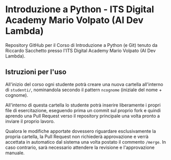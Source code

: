 # Introduzione a Python - ITS Digital Academy Mario Volpato (AI Dev Lambda)

Repository GitHub per il Corso di Introduzione a Python (e Git) tenuto da Riccardo Sacchetto presso l'ITS Digital Academy Mario Volpato (AI Dev Lambda).

## Istruzioni per l'uso

All'inizio del corso ogni studente potrà creare una nuova cartella all'interno di `studenti/`, nominandola secondo il pattern `ncognome` (iniziale del nome + cognome).

All'interno di questa cartella lo studente potrà inserire liberamente i propri file di esercitazione, eseguendo prima un commit sul proprio fork e quindi aprendo una Pull Request verso il repository principale una volta pronto a inviare il proprio lavoro.

Qualora le modifiche apportate dovessero riguardare esclusivamente la propria cartella, la Pull Request non richiederà approvazione e verrà accettata in automatico dal sistema una volta postato il commento `/merge`. In caso contrario, sarà necessario attendere la revisione e l'approvazione manuale.
